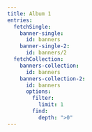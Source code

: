 ```yaml
---
title: Album 1
entries:
  fetchSingle:
    banner-single:
      id: banners
    banner-single-2:
      id: banners/2
  fetchCollection:
    banners-collection:
      id: banners
    banners-collection-2:
      id: banners
      options:
        filter:
          limit: 1
        find:
          depth: ">0"
---
```

